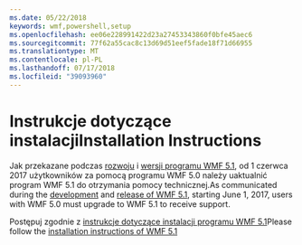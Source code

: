 ```yaml
---
ms.date: 05/22/2018
keywords: wmf,powershell,setup
ms.openlocfilehash: ee06e228991422d23a27453343860f0bfe45aec6
ms.sourcegitcommit: 77f62a55cac8c13d69d51eef5fade18f71d66955
ms.translationtype: MT
ms.contentlocale: pl-PL
ms.lasthandoff: 07/17/2018
ms.locfileid: "39093960"
---
```

# <a name="installation-instructions"></a><span data-ttu-id="4bbe2-102">Instrukcje dotyczące instalacji</span><span class="sxs-lookup"><span data-stu-id="4bbe2-102">Installation Instructions</span></span>

<span data-ttu-id="4bbe2-103">Jak przekazane podczas [rozwoju](https://blogs.msdn.microsoft.com/powershell/2016/04/06/windows-management-framework-5-0-updates-and-wmf-5-1/) i [wersji programu WMF 5.1](https://blogs.msdn.microsoft.com/powershell/2017/03/28/windows-management-framework-wmf-5-1-now-in-microsoft-update-catalog/), od 1 czerwca 2017 użytkowników za pomocą programu WMF 5.0 należy uaktualnić program WMF 5.1 do otrzymania pomocy technicznej.</span><span class="sxs-lookup"><span data-stu-id="4bbe2-103">As communicated during the [development](https://blogs.msdn.microsoft.com/powershell/2016/04/06/windows-management-framework-5-0-updates-and-wmf-5-1/) and [release of WMF 5.1](https://blogs.msdn.microsoft.com/powershell/2017/03/28/windows-management-framework-wmf-5-1-now-in-microsoft-update-catalog/), starting June 1, 2017, users with WMF 5.0 must upgrade to WMF 5.1 to receive support.</span></span>

<span data-ttu-id="4bbe2-104">Postępuj zgodnie z [instrukcje dotyczące instalacji programu WMF 5.1](..\5.1\install-configure.md)</span><span class="sxs-lookup"><span data-stu-id="4bbe2-104">Please follow the [installation instructions of WMF 5.1](..\5.1\install-configure.md)</span></span> 